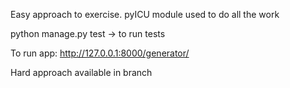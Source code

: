 Easy approach to exercise.
pyICU module used to do all the work

python manage.py test -> to run tests

To run app:
http://127.0.0.1:8000/generator/

Hard approach available in branch
